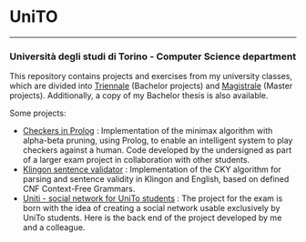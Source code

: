 # UniTO

---

### Università degli studi di Torino - Computer Science department

This repository contains projects and exercises from my university classes, which are divided into [Triennale](Triennale/) (Bachelor projects) and [Magistrale](Magistrale/) (Master projects). Additionally, a copy of my Bachelor thesis is also available.

Some projects:
- [Checkers in Prolog](Magistrale/IALab/Progetto_Pozzato/prolog-dama) : Implementation of the minimax algorithm with alpha-beta pruning, using Prolog, to enable an intelligent system to play checkers against a human. Code developed by the undersigned as part of a larger exam project in collaboration with other students.
- [Klingon sentence validator](Magistrale/TLN/Progetto_Mazzei) : Implementation of the CKY algorithm for parsing and sentence validity in Klingon and English, based on defined CNF Context-Free Grammars.
- [Uniti - social network for UniTo students](Magistrale/TLN/TAASS) : The project for the exam is born with the idea of creating a social network usable exclusively by UniTo students. Here is the back end of the project developed by me and a colleague.
